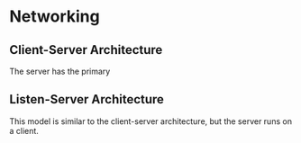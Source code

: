 # Networking

## Client-Server Architecture

The server has the primary

## Listen-Server Architecture

This model is similar to the client-server architecture, but the server runs on a client.